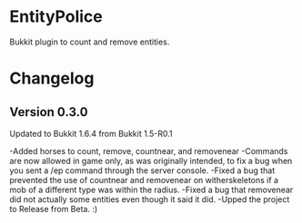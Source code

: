 EntityPolice
============

Bukkit plugin to count and remove entities.

Changelog
============

Version 0.3.0
------------
Updated to Bukkit 1.6.4 from Bukkit 1.5-R0.1

-Added horses to count, remove, countnear, and removenear
-Commands are now allowed in game only, as was originally intended, to fix a bug when you sent a /ep command through the server console.
-Fixed a bug that prevented the use of countnear and removenear on witherskeletons if a mob of a different type was within the radius.
-Fixed a bug that removenear did not actually some entities even though it said it did.
-Upped the project to Release from Beta. :)